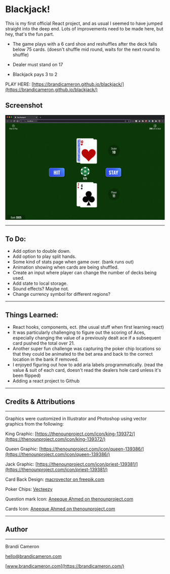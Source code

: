 # Blackjack!

This is my first official React project, and as usual I seemed to have jumped straight into the deep end. Lots of improvements need to be made here, but hey, that's the fun part.

- The game plays with a 6 card shoe and reshuffles after the deck falls below 75 cards. (doesn't shuffle mid round, waits for the next round to shuffle)

- Dealer must stand on 17

- Blackjack pays 3 to 2

PLAY HERE: [https://brandicameron.github.io/blackjack/](https://brandicameron.github.io/blackjack/)

## Screenshot

![App Screenshot](/public/screen-shot.png)

---

## To Do:

- Add option to double down.
- Add option to play split hands.
- Some kind of stats page when game over. (bank runs out)
- Animation showing when cards are being shuffled.
- Create an input where player can change the number of decks being used.
- Add state to local storage.
- Sound effects? Maybe not.
- Change currency symbol for different regions?

---

## Things Learned:

- React hooks, components, ect. (the usual stuff when first learning react)
- It was particularly challenging to figure out the scoring of Aces, especially changing the value of a previously dealt ace if a subsequent card pushed the total over 21.
- Another super fun challenge was capturing the poker chip locations so that they could be animated to the bet area and back to the correct location in the bank if removed.
- I enjoyed figuring out how to add aria labels programmatically. (read the value & suit of each card, doesn't read the dealers hole card unless it's been flipped)
- Adding a react project to Github

---

## Credits & Attributions

---

Graphics were customized in Illustrator and Photoshop using vector graphics from the following:

King Graphic: [https://thenounproject.com/icon/king-139372/](https://thenounproject.com/icon/king-139372/)

Queen Graphic: [https://thenounproject.com/icon/queen-139386/](https://thenounproject.com/icon/queen-139386/)

Jack Graphic: [https://thenounproject.com/icon/priest-139381/](https://thenounproject.com/icon/priest-139381/)

Card Back Design: [macrovector on freepik.com](https://www.freepik.com/free-vector/decorative-card-suits-set_2875060.htm#query=macrovector%20playing%20card&position=12&from_view=search)

Poker Chips: [Vecteezy](https://www.vecteezy.com/free-vector/poker-chip)

Question mark Icon: [Aneeque Ahmed on thenounproject.com](https://thenounproject.com/icon/question-1157126/)

Cards Icon: [Aneeque Ahmed on thenounproject.com](https://thenounproject.com/icon/gambling-1401157/)

---

## Author

---

Brandi Cameron

[hello@brandicameron.com](mailto:hello@brandicameron.com)

[www.brandicameron.com](https://brandicameron.com/)
